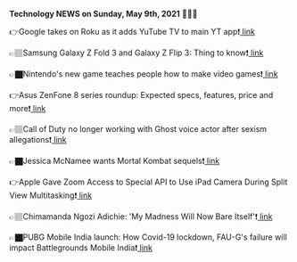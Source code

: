 <b>Technology NEWS on Sunday, May 9th, 2021</b> 📡📡📡 

👉Google takes on Roku as it adds YuTube TV to main YT app❗️<a href='https://techblock.club/?p=11778'> link</a>

👉🏽Samsung Galaxy Z Fold 3 and Galaxy Z Flip 3: Thing to know❗️<a href='https://techblock.club/?p=11780'> link</a>

👉🏿Nintendo's new game teaches people how to make video games❗️<a href='https://techblock.club/?p=11782'> link</a>

👉Asus ZenFone 8 series roundup: Expected specs, features, price and more❗️<a href='https://techblock.club/?p=11784'> link</a>

👉🏽Call of Duty no longer working with Ghost voice actor after sexism allegations❗️<a href='https://techblock.club/?p=11786'> link</a>

👉🏿Jessica McNamee wants Mortal Kombat sequels❗️<a href='https://techblock.club/?p=11788'> link</a>

👉Apple Gave Zoom Access to Special API to Use iPad Camera During Split View Multitasking❗️<a href='https://techblock.club/?p=11790'> link</a>

👉🏽Chimamanda Ngozi Adichie: 'My Madness Will Now Bare Itself'❗️<a href='https://techblock.club/?p=11792'> link</a>

👉🏿PUBG Mobile India launch: How Covid-19 lockdown, FAU-G's failure will impact Battlegrounds Mobile India❗️<a href='https://techblock.club/?p=11794'> link</a>

